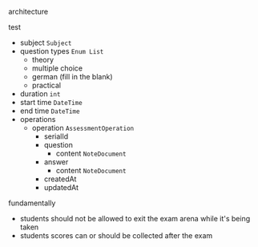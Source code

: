 architecture

test
 - subject `Subject`
 - question types `Enum List`
     * theory
     * multiple choice
     * german (fill in the blank)
     * practical
 - duration `int`
 - start time `DateTime`
 - end time `DateTime`
 - operations 
     - operation `AssessmentOperation`
       * serialId
       * question
         * content `NoteDocument`
       * answer
         * content `NoteDocument`
       * createdAt
       * updatedAt


fundamentally
 - students should not be allowed to exit the exam arena while it's being taken
 - students scores can or should be collected after the exam